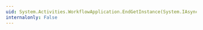 ```yaml
---
uid: System.Activities.WorkflowApplication.EndGetInstance(System.IAsyncResult)
internalonly: False
---
```

